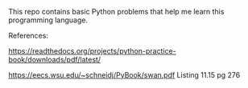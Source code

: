 This repo contains basic Python problems that help me learn this programming language.


References:

https://readthedocs.org/projects/python-practice-book/downloads/pdf/latest/   

https://eecs.wsu.edu/~schneidj/PyBook/swan.pdf    Listing 11.15 pg 276
